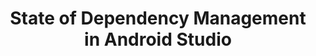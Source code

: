 ---
layout: talk
section-type: talk
title: "State of Dependency Management in Android Studio"
technology: Android
cover-img: "img/talks/as-cover.png"
thumb-img: "img/talks/as.png"
permalink: /talks/sodm-sydney
location: "GDG Sydney"
type: "In Person"
presentation-id: "2PACX-1vTJJBZi8axB66VhmsLE_ofoFmvsI0ts7ezyLXqaxwVjQvvS1WQPs1F6WMrU4p1oWRnJ_SwkfRAO5IwW"
youtube-id: ""
code-at:
    title: "GitHub"
    url: "https://github.com/kartikarora/android-14"
---